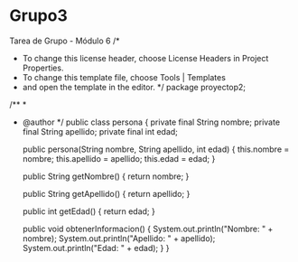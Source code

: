 # Grupo3
Tarea de Grupo - Módulo 6
/*
 * To change this license header, choose License Headers in Project Properties.
 * To change this template file, choose Tools | Templates
 * and open the template in the editor.
 */
package proyectop2;

/**
 *
 * @author 
*/
public class persona {
    private final String nombre;
    private final String apellido;
    private final int edad;

    public persona(String nombre, String apellido, int edad) {
        this.nombre = nombre;
        this.apellido = apellido;
        this.edad = edad;
    }

    public String getNombre() {
        return nombre;
    }

    public String getApellido() {
        return apellido;
    }

    public int getEdad() {
        return edad;
    }

    public void obtenerInformacion() {
        System.out.println("Nombre: " + nombre);
        System.out.println("Apellido: " + apellido);
        System.out.println("Edad: " + edad);
    }
}
